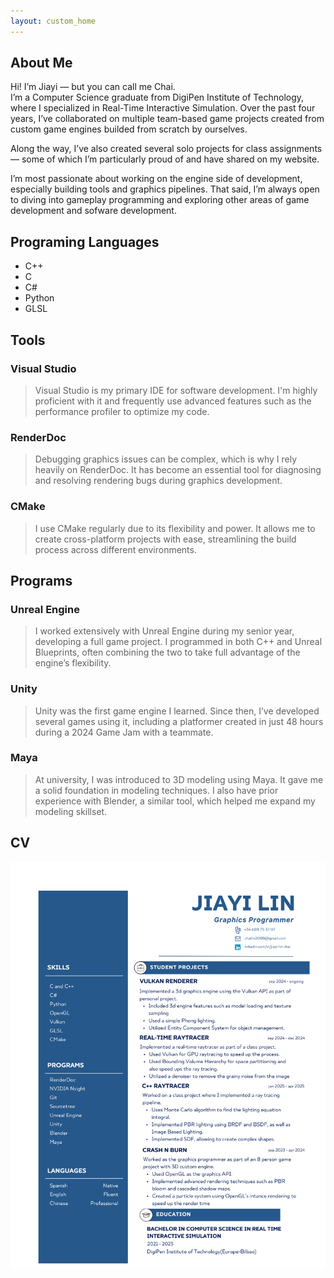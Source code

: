 ```yaml
---
layout: custom_home
---
```


## About Me
Hi! I’m Jiayi — but you can call me Chai.\
I’m a Computer Science graduate from DigiPen Institute of Technology, where I specialized in Real-Time Interactive Simulation. Over the past four years, I’ve collaborated on multiple team-based game projects created from custom game engines builded from scratch by ourselves.

Along the way, I’ve also created several solo projects for class assignments — some of which I’m particularly proud of and have shared on my website.

I’m most passionate about working on the engine side of development, especially building tools and graphics pipelines. That said, I’m always open to diving into gameplay programming and exploring other areas of game development and sofware development.

## Programing Languages

* C++
* C
* C#
* Python
* GLSL

## Tools

### Visual Studio
> Visual Studio is my primary IDE for software development. I'm highly proficient with it and frequently use advanced features such as the performance profiler to optimize my code.

### RenderDoc
> Debugging graphics issues can be complex, which is why I rely heavily on RenderDoc. It has become an essential tool for diagnosing and resolving rendering bugs during graphics development.

### CMake
> I use CMake regularly due to its flexibility and power. It allows me to create cross-platform projects with ease, streamlining the build process across different environments.

## Programs

### Unreal Engine
> I worked extensively with Unreal Engine during my senior year, developing a full game project. I programmed in both C++ and Unreal Blueprints, often combining the two to take full advantage of the engine’s flexibility.

### Unity
> Unity was the first game engine I learned. Since then, I’ve developed several games using it, including a platformer created in just 48 hours during a 2024 Game Jam with a teammate.

### Maya
> At university, I was introduced to 3D modeling using Maya. It gave me a solid foundation in modeling techniques. I also have prior experience with Blender, a similar tool, which helped me expand my modeling skillset.

## CV
![CV](/assets/img/JiayiLin_CV_GraphicsProgrammer.png)